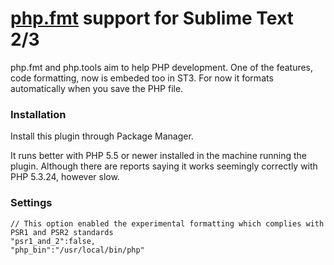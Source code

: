 # [php.fmt](https://github.com/dericofilho/php.tools) support for Sublime Text 2/3


php.fmt and php.tools aim to help PHP development. One of the features, code formatting, now is embeded too in ST3. For now it formats automatically when you save the PHP file.


### Installation
Install this plugin through Package Manager. 

It runs better with PHP 5.5 or newer installed in the machine running the plugin. Although there are reports saying it works seemingly correctly with PHP 5.3.24, however slow.


### Settings
```
// This option enabled the experimental formatting which complies with PSR1 and PSR2 standards
"psr1_and_2":false,
"php_bin":"/usr/local/bin/php"
```


